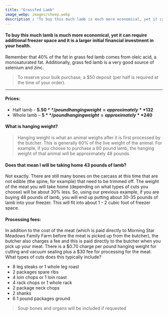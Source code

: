 ```yaml
---
title: "Grassfed Lamb"
image_webp: images/sheep.webp
description : "To buy this much lamb is much more economical, yet it can require additional freezer space and it is a larger initial financial investment in your health."
---
```


#### To buy this much lamb is much more economical, yet it can require additional freezer space and it is a larger initial financial investment in your health. 
Remember that 40% of the fat in grass fed lamb comes from oleic acid, a monosaturated fat. Additionally, grass fed lamb is a very good source of selenium and zinc.

> To reserve your bulk purchase, a $50 deposit (per half is required at the time of your order).

---

#### Prices:
- Half lamb - **$5.50**/pound hanging weight = approximately **$132**
- Whole lamb – **$5**/pound hanging weight = approximately **$240**

#### What is hanging weight?
> Hanging weight is what an animal weighs after it is first processed by the butcher. This is generally 60% of the live weight of the animal. For example, if you choose to purchase a 80 pound lamb, the hanging weight of that animal will be approximately 48 pounds.

#### Does that mean I will be taking home 43 pounds of lamb?
Not exactly. There are still many bones on the carcass at this time that are not edible (the spine, for example) that need to be trimmed off. The weight of the meat you will take home (depending on what types of cuts you choose) will be about 30% less. So, using our previous example, if you are buying 48 pounds of lamb, you will end up putting about 30-35 pounds of lamb into your freezer. This will fit into about 1 - 2 cubic foot of freezer space.

#### Processing fees:
In addition to the cost of the meat (which is paid directly to Morning Star Meadows Family Farm before the meat is picked up from the butcher), the butcher also charges a fee and this is paid directly to the butcher when you pick up your meat. There is a $0.70 charge per pound hanging weight for cutting and vacuum sealing plus a $30 fee for processing for the meat. What types of cuts does this typically include?

- 8 leg steaks or 1 whole leg roast
- 2 packages spare ribs
- 4 loin chops or 1 loin roast
- 4 rack chops or 1 whole rack
- 2 package neck chops
- 2 shanks
- 6 1 pound packages ground

> Soup bones and organs will be included if requested